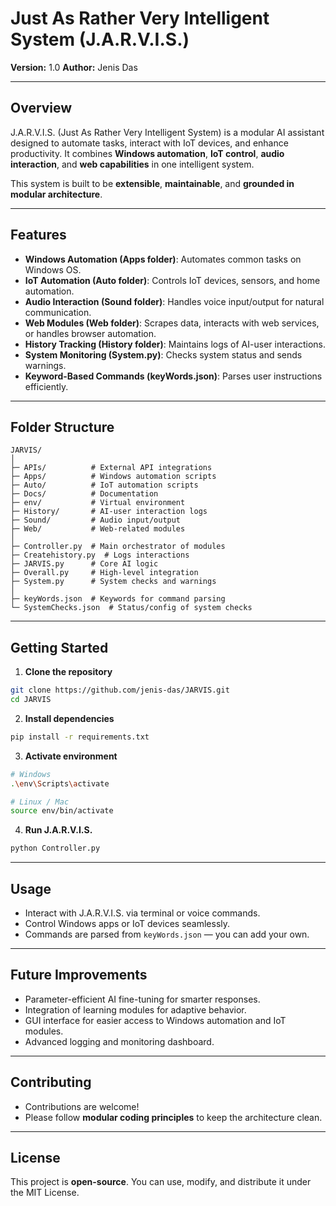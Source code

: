 # Just As Rather Very Intelligent System (J.A.R.V.I.S.)

**Version:** 1.0
**Author:** Jenis Das

---

## **Overview**

J.A.R.V.I.S. (Just As Rather Very Intelligent System) is a modular AI assistant designed to automate tasks, interact with IoT devices, and enhance productivity. It combines **Windows automation**, **IoT control**, **audio interaction**, and **web capabilities** in one intelligent system.

This system is built to be **extensible**, **maintainable**, and **grounded in modular architecture**.

---

## **Features**

* **Windows Automation (Apps folder)**: Automates common tasks on Windows OS.
* **IoT Automation (Auto folder)**: Controls IoT devices, sensors, and home automation.
* **Audio Interaction (Sound folder)**: Handles voice input/output for natural communication.
* **Web Modules (Web folder)**: Scrapes data, interacts with web services, or handles browser automation.
* **History Tracking (History folder)**: Maintains logs of AI-user interactions.
* **System Monitoring (System.py)**: Checks system status and sends warnings.
* **Keyword-Based Commands (keyWords.json)**: Parses user instructions efficiently.

---

## **Folder Structure**

```
JARVIS/
│
├─ APIs/          # External API integrations
├─ Apps/          # Windows automation scripts
├─ Auto/          # IoT automation scripts
├─ Docs/          # Documentation
├─ env/           # Virtual environment
├─ History/       # AI-user interaction logs
├─ Sound/         # Audio input/output
├─ Web/           # Web-related modules
│
├─ Controller.py  # Main orchestrator of modules
├─ Createhistory.py  # Logs interactions
├─ JARVIS.py      # Core AI logic
├─ Overall.py     # High-level integration
├─ System.py      # System checks and warnings
│
├─ keyWords.json  # Keywords for command parsing
└─ SystemChecks.json  # Status/config of system checks
```

---

## **Getting Started**

1. **Clone the repository**

```bash
git clone https://github.com/jenis-das/JARVIS.git
cd JARVIS
```

2. **Install dependencies**

```bash
pip install -r requirements.txt
```

3. **Activate environment**

```bash
# Windows
.\env\Scripts\activate

# Linux / Mac
source env/bin/activate
```

4. **Run J.A.R.V.I.S.**

```bash
python Controller.py
```

---

## **Usage**

* Interact with J.A.R.V.I.S. via terminal or voice commands.
* Control Windows apps or IoT devices seamlessly.
* Commands are parsed from `keyWords.json` — you can add your own.

---

## **Future Improvements**

* Parameter-efficient AI fine-tuning for smarter responses.
* Integration of learning modules for adaptive behavior.
* GUI interface for easier access to Windows automation and IoT modules.
* Advanced logging and monitoring dashboard.

---

## **Contributing**

* Contributions are welcome!
* Please follow **modular coding principles** to keep the architecture clean.

---

## **License**

This project is **open-source**. You can use, modify, and distribute it under the MIT License.
